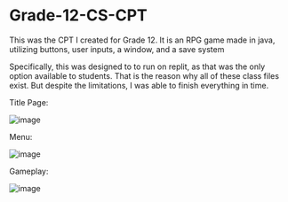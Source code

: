 # Grade-12-CS-CPT
This was the CPT I created for Grade 12. It is an RPG game made in java, utilizing buttons, user inputs, a window, and a save system

Specifically, this was designed to to run on replit, as that was the only option available to students. That is the reason why all of these class files exist. But despite the limitations, I was able to finish everything in time.

Title Page:

![image](https://user-images.githubusercontent.com/40319751/141876635-93157588-3b7b-42b1-82b3-7612c34e5728.png)


Menu:

![image](https://user-images.githubusercontent.com/40319751/141876675-6fe1eb68-dcb1-4d51-9559-999886388ef1.png)

Gameplay:

![image](https://user-images.githubusercontent.com/40319751/141876785-407b0e23-c055-40fe-bffb-600d9c2c3e12.png)


